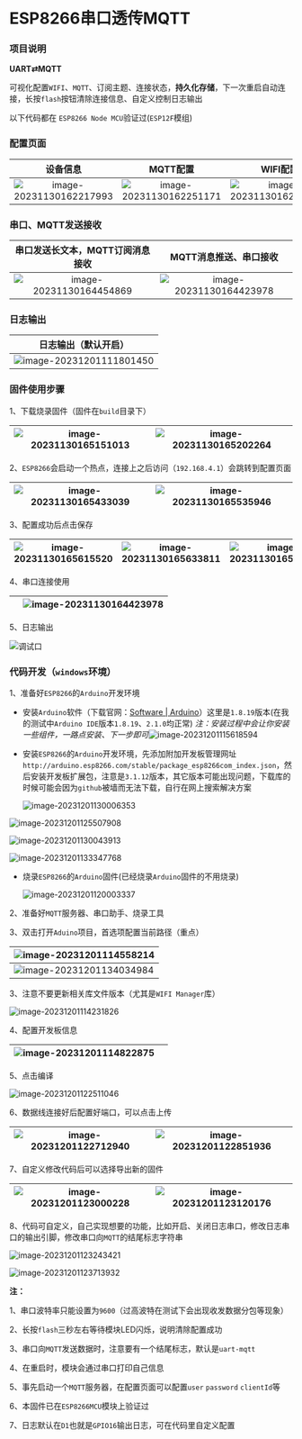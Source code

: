 # ESP8266串口透传MQTT

### 项目说明

**UART⇄MQTT**

可视化配置`WIFI`、`MQTT`、订阅主题、连接状态，**持久化存储**，下一次重启自动连接，长按`flash`按钮清除连接信息、自定义控制日志输出

以下代码都在 `ESP8266 Node MCU`验证过(`ESP12F`模组)

### 配置页面

|                           设备信息                           |                           MQTT配置                           |                           WIFI配置                           |
| :----------------------------------------------------------: | :----------------------------------------------------------: | :----------------------------------------------------------: |
| ![image-20231130162217993](https://sanxiadaba-pic.oss-cn-hangzhou.aliyuncs.com/img/image-20231130162217993.png) | ![image-20231130162251171](https://sanxiadaba-pic.oss-cn-hangzhou.aliyuncs.com/img/image-20231130162251171.png) | ![image-20231130162242987](https://sanxiadaba-pic.oss-cn-hangzhou.aliyuncs.com/img/image-20231130162242987.png) |



### 串口、MQTT发送接收

|               串口发送长文本，MQTT订阅消息接收               |                    MQTT消息推送、串口接收                    |
| :----------------------------------------------------------: | :----------------------------------------------------------: |
| ![image-20231130164454869](https://sanxiadaba-pic.oss-cn-hangzhou.aliyuncs.com/img/image-20231130164454869.png) | ![image-20231130164423978](https://sanxiadaba-pic.oss-cn-hangzhou.aliyuncs.com/img/image-20231130164423978.png) |



### 日志输出

|                     日志输出（默认开启）                     |
| :----------------------------------------------------------: |
| ![image-20231201111801450](https://sanxiadaba-pic.oss-cn-hangzhou.aliyuncs.com/img/image-20231201111801450.png) |





### **固件使用步骤**

1、下载烧录固件（固件在`build`目录下）

| ![image-20231130165151013](https://sanxiadaba-pic.oss-cn-hangzhou.aliyuncs.com/img/image-20231130165151013.png) | ![image-20231130165202264](https://sanxiadaba-pic.oss-cn-hangzhou.aliyuncs.com/img/image-20231130165202264.png) |
| ------------------------------------------------------------ | ------------------------------------------------------------ |

2、`ESP8266`会启动一个热点，连接上之后访问（`192.168.4.1`）会跳转到配置页面

| ![image-20231130165433039](https://sanxiadaba-pic.oss-cn-hangzhou.aliyuncs.com/img/image-20231130165433039.png) | ![image-20231130165535946](https://sanxiadaba-pic.oss-cn-hangzhou.aliyuncs.com/img/image-20231130165535946.png) |
| ------------------------------------------------------------ | ------------------------------------------------------------ |

3、配置成功后点击保存

| ![image-20231130165615520](https://sanxiadaba-pic.oss-cn-hangzhou.aliyuncs.com/img/image-20231130165615520.png) | ![image-20231130165633811](https://sanxiadaba-pic.oss-cn-hangzhou.aliyuncs.com/img/image-20231130165633811.png) | ![image-20231130165649370](https://sanxiadaba-pic.oss-cn-hangzhou.aliyuncs.com/img/image-20231130165649370.png) |
| ------------------------------------------------------------ | ------------------------------------------------------------ | ------------------------------------------------------------ |

4、串口连接使用

|      | ![image-20231130164423978](https://sanxiadaba-pic.oss-cn-hangzhou.aliyuncs.com/img/image-20231130164423978.png) |
| ---- | ------------------------------------------------------------ |

5、日志输出

![调试口](https://sanxiadaba-pic.oss-cn-hangzhou.aliyuncs.com/img/调试口.png)



### 代码开发（`windows`环境）

1、准备好`ESP8266`的`Arduino`开发环境

- 安装`Arduino`软件（下载官网：[Software | Arduino](https://www.arduino.cc/en/software)）这里是`1.8.19`版本(在我的测试中`Arduino IDE`版本`1.8.19`、`2.1.0`均正常) *注：安装过程中会让你安装一些组件，一路点安装、下一步即可*![image-20231201115618594](https://sanxiadaba-pic.oss-cn-hangzhou.aliyuncs.com/img/image-20231201115618594.png)

- 安装`ESP8266`的`Arduino`开发环境，先添加附加开发板管理网址`http://arduino.esp8266.com/stable/package_esp8266com_index.json`，然后安装开发板扩展包，注意是`3.1.12`版本，其它版本可能出现问题，下载库的时候可能会因为`github`被墙而无法下载，自行在网上搜索解决方案

  ![image-20231201130006353](https://sanxiadaba-pic.oss-cn-hangzhou.aliyuncs.com/img/image-20231201130006353.png)

![image-20231201125507908](https://sanxiadaba-pic.oss-cn-hangzhou.aliyuncs.com/img/image-20231201125507908.png)

![image-20231201130043913](https://sanxiadaba-pic.oss-cn-hangzhou.aliyuncs.com/img/image-20231201130043913.png)

![image-20231201133347768](https://sanxiadaba-pic.oss-cn-hangzhou.aliyuncs.com/img/image-20231201133347768.png)

- 烧录`ESP8266`的`Arduino`固件(已经烧录`Arduino`固件的不用烧录)

  ![image-20231201120003337](https://sanxiadaba-pic.oss-cn-hangzhou.aliyuncs.com/img/image-20231201120003337.png)



2、准备好`MQTT`服务器、串口助手、烧录工具

3、双击打开`Aduino`项目，首选项配置当前路径（重点）

| ![image-20231201114558214](https://sanxiadaba-pic.oss-cn-hangzhou.aliyuncs.com/img/image-20231201114558214.png) |
| ------------------------------------------------------------ |
| ![image-20231201134034984](https://sanxiadaba-pic.oss-cn-hangzhou.aliyuncs.com/img/image-20231201134034984.png) |

3、注意不要更新相关库文件版本（尤其是`WIFI Manager`库）

![image-20231201114231826](https://sanxiadaba-pic.oss-cn-hangzhou.aliyuncs.com/img/image-20231201114231826.png)

4、配置开发板信息

| ![image-20231201114822875](https://sanxiadaba-pic.oss-cn-hangzhou.aliyuncs.com/img/image-20231201114822875.png) |      |
| ------------------------------------------------------------ | ---- |

5、点击编译

![image-20231201122511046](https://sanxiadaba-pic.oss-cn-hangzhou.aliyuncs.com/img/image-20231201122511046.png)

6、数据线连接好后配置好端口，可以点击上传

| ![image-20231201122712940](https://sanxiadaba-pic.oss-cn-hangzhou.aliyuncs.com/img/image-20231201122712940.png) | ![image-20231201122851936](https://sanxiadaba-pic.oss-cn-hangzhou.aliyuncs.com/img/image-20231201122851936.png) |
| ------------------------------------------------------------ | ------------------------------------------------------------ |

7、自定义修改代码后可以选择导出新的固件

| ![image-20231201123000228](https://sanxiadaba-pic.oss-cn-hangzhou.aliyuncs.com/img/image-20231201123000228.png) | ![image-20231201123120176](https://sanxiadaba-pic.oss-cn-hangzhou.aliyuncs.com/img/image-20231201123120176.png) |
| ------------------------------------------------------------ | ------------------------------------------------------------ |

8、代码可自定义，自己实现想要的功能，比如开启、关闭日志串口，修改日志串口的输出引脚，修改串口向`MQTT`的结尾标志字符串

![image-20231201123243421](https://sanxiadaba-pic.oss-cn-hangzhou.aliyuncs.com/img/image-20231201123243421.png)

![image-20231201123713932](https://sanxiadaba-pic.oss-cn-hangzhou.aliyuncs.com/img/image-20231201123713932.png)



**注：**

1、串口波特率只能设置为`9600`（过高波特在测试下会出现收发数据分包等现象）

2、长按`flash`三秒左右等待模块LED闪烁，说明清除配置成功

3、串口向`MQTT`发送数据时，注意要有一个结尾标志，默认是`uart-mqtt`

4、在重启时，模块会通过串口打印自己信息

5、事先启动一个`MQTT`服务器，在配置页面可以配置`user` `password` `clientId`等

6、本固件已在`ESP8266MCU`模块上验证过

7、日志默认在`D1`也就是`GPIO16`输出日志，可在代码里自定义配置